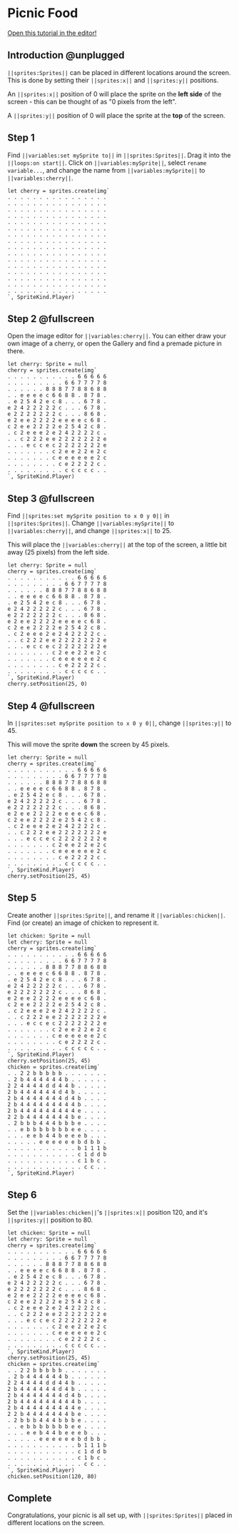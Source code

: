 # Picnic Food

[Open this tutorial in the editor!](/#tutorial:/concepts/picnic-food)

## Introduction @unplugged

``||sprites:Sprites||`` can be placed in different locations around the screen. This is done by setting their ``||sprites:x||`` and ``||sprites:y||`` positions.

An ``||sprites:x||`` position of 0 will place the sprite on the **left side** of the screen - this can be thought of as "0 pixels from the left".

A ``||sprites:y||`` position of 0 will place the sprite at the **top** of the screen.

## Step 1

Find ``||variables:set mySprite to||`` in ``||sprites:Sprites||``. Drag it into the ``||loops:on start||``. Click on ``||variables:mySprite||``, select ``rename variable...``, and change the name from ``||variables:mySprite||`` to ``||variables:cherry||``.

```blocks
let cherry = sprites.create(img`
. . . . . . . . . . . . . . . . 
. . . . . . . . . . . . . . . . 
. . . . . . . . . . . . . . . . 
. . . . . . . . . . . . . . . . 
. . . . . . . . . . . . . . . . 
. . . . . . . . . . . . . . . . 
. . . . . . . . . . . . . . . . 
. . . . . . . . . . . . . . . . 
. . . . . . . . . . . . . . . . 
. . . . . . . . . . . . . . . . 
. . . . . . . . . . . . . . . . 
. . . . . . . . . . . . . . . . 
. . . . . . . . . . . . . . . . 
. . . . . . . . . . . . . . . . 
. . . . . . . . . . . . . . . . 
. . . . . . . . . . . . . . . . 
`, SpriteKind.Player)
```

## Step 2 @fullscreen

Open the image editor for ``||variables:cherry||``. You can either draw your own image of a cherry, or open the Gallery and find a premade picture in there.

```blocks
let cherry: Sprite = null
cherry = sprites.create(img`
. . . . . . . . . . . 6 6 6 6 6 
. . . . . . . . . 6 6 7 7 7 7 8 
. . . . . . 8 8 8 7 7 8 8 6 8 8 
. . e e e e c 6 6 8 8 . 8 7 8 . 
. e 2 5 4 2 e c 8 . . . 6 7 8 . 
e 2 4 2 2 2 2 2 c . . . 6 7 8 . 
e 2 2 2 2 2 2 2 c . . . 8 6 8 . 
e 2 e e 2 2 2 2 e e e e c 6 8 . 
c 2 e e 2 2 2 2 e 2 5 4 2 c 8 . 
. c 2 e e e 2 e 2 4 2 2 2 2 c . 
. . c 2 2 2 e e 2 2 2 2 2 2 2 e 
. . . e c c e c 2 2 2 2 2 2 2 e 
. . . . . . . c 2 e e 2 2 e 2 c 
. . . . . . . c e e e e e e 2 c 
. . . . . . . . c e 2 2 2 2 c . 
. . . . . . . . . c c c c c . . 
`, SpriteKind.Player)
```

## Step 3 @fullscreen

Find ``||sprites:set mySprite position to x 0 y 0||`` in ``||sprites:Sprites||``. Change ``||variables:mySprite||`` to ``||variables:cherry||``, and change ``||sprites:x||`` to 25.

This will place the ``||variables:cherry||`` at the top of the screen, a little bit away (25 pixels) from the left side.

```blocks
let cherry: Sprite = null
cherry = sprites.create(img`
. . . . . . . . . . . 6 6 6 6 6 
. . . . . . . . . 6 6 7 7 7 7 8 
. . . . . . 8 8 8 7 7 8 8 6 8 8 
. . e e e e c 6 6 8 8 . 8 7 8 . 
. e 2 5 4 2 e c 8 . . . 6 7 8 . 
e 2 4 2 2 2 2 2 c . . . 6 7 8 . 
e 2 2 2 2 2 2 2 c . . . 8 6 8 . 
e 2 e e 2 2 2 2 e e e e c 6 8 . 
c 2 e e 2 2 2 2 e 2 5 4 2 c 8 . 
. c 2 e e e 2 e 2 4 2 2 2 2 c . 
. . c 2 2 2 e e 2 2 2 2 2 2 2 e 
. . . e c c e c 2 2 2 2 2 2 2 e 
. . . . . . . c 2 e e 2 2 e 2 c 
. . . . . . . c e e e e e e 2 c 
. . . . . . . . c e 2 2 2 2 c . 
. . . . . . . . . c c c c c . . 
`, SpriteKind.Player)
cherry.setPosition(25, 0)
```

## Step 4 @fullscreen

In ``||sprites:set mySprite position to x 0 y 0||``, change ``||sprites:y||`` to 45.

This will move the sprite **down** the screen by 45 pixels.

```blocks
let cherry: Sprite = null
cherry = sprites.create(img`
. . . . . . . . . . . 6 6 6 6 6 
. . . . . . . . . 6 6 7 7 7 7 8 
. . . . . . 8 8 8 7 7 8 8 6 8 8 
. . e e e e c 6 6 8 8 . 8 7 8 . 
. e 2 5 4 2 e c 8 . . . 6 7 8 . 
e 2 4 2 2 2 2 2 c . . . 6 7 8 . 
e 2 2 2 2 2 2 2 c . . . 8 6 8 . 
e 2 e e 2 2 2 2 e e e e c 6 8 . 
c 2 e e 2 2 2 2 e 2 5 4 2 c 8 . 
. c 2 e e e 2 e 2 4 2 2 2 2 c . 
. . c 2 2 2 e e 2 2 2 2 2 2 2 e 
. . . e c c e c 2 2 2 2 2 2 2 e 
. . . . . . . c 2 e e 2 2 e 2 c 
. . . . . . . c e e e e e e 2 c 
. . . . . . . . c e 2 2 2 2 c . 
. . . . . . . . . c c c c c . . 
`, SpriteKind.Player)
cherry.setPosition(25, 45)
```

## Step 5

Create another ``||sprites:Sprite||``, and rename it ``||variables:chicken||``. Find (or create) an image of chicken to represent it.

```blocks
let chicken: Sprite = null
let cherry: Sprite = null
cherry = sprites.create(img`
. . . . . . . . . . . 6 6 6 6 6 
. . . . . . . . . 6 6 7 7 7 7 8 
. . . . . . 8 8 8 7 7 8 8 6 8 8 
. . e e e e c 6 6 8 8 . 8 7 8 . 
. e 2 5 4 2 e c 8 . . . 6 7 8 . 
e 2 4 2 2 2 2 2 c . . . 6 7 8 . 
e 2 2 2 2 2 2 2 c . . . 8 6 8 . 
e 2 e e 2 2 2 2 e e e e c 6 8 . 
c 2 e e 2 2 2 2 e 2 5 4 2 c 8 . 
. c 2 e e e 2 e 2 4 2 2 2 2 c . 
. . c 2 2 2 e e 2 2 2 2 2 2 2 e 
. . . e c c e c 2 2 2 2 2 2 2 e 
. . . . . . . c 2 e e 2 2 e 2 c 
. . . . . . . c e e e e e e 2 c 
. . . . . . . . c e 2 2 2 2 c . 
. . . . . . . . . c c c c c . . 
`, SpriteKind.Player)
cherry.setPosition(25, 45)
chicken = sprites.create(img`
. . 2 2 b b b b b . . . . . . . 
. 2 b 4 4 4 4 4 4 b . . . . . . 
2 2 4 4 4 4 d d 4 4 b . . . . . 
2 b 4 4 4 4 4 4 d 4 b . . . . . 
2 b 4 4 4 4 4 4 4 d 4 b . . . . 
2 b 4 4 4 4 4 4 4 4 4 b . . . . 
2 b 4 4 4 4 4 4 4 4 4 e . . . . 
2 2 b 4 4 4 4 4 4 4 b e . . . . 
. 2 b b b 4 4 4 b b b e . . . . 
. . e b b b b b b b e e . . . . 
. . . e e b 4 4 b e e e b . . . 
. . . . . e e e e e e b d b b . 
. . . . . . . . . . . b 1 1 1 b 
. . . . . . . . . . . c 1 d d b 
. . . . . . . . . . . c 1 b c . 
. . . . . . . . . . . . c c . . 
`, SpriteKind.Player)
```

## Step 6

Set the ``||variables:chicken||``'s ``||sprites:x||`` position 120, and it's ``||sprites:y||`` position to 80.

```blocks
let chicken: Sprite = null
let cherry: Sprite = null
cherry = sprites.create(img`
. . . . . . . . . . . 6 6 6 6 6 
. . . . . . . . . 6 6 7 7 7 7 8 
. . . . . . 8 8 8 7 7 8 8 6 8 8 
. . e e e e c 6 6 8 8 . 8 7 8 . 
. e 2 5 4 2 e c 8 . . . 6 7 8 . 
e 2 4 2 2 2 2 2 c . . . 6 7 8 . 
e 2 2 2 2 2 2 2 c . . . 8 6 8 . 
e 2 e e 2 2 2 2 e e e e c 6 8 . 
c 2 e e 2 2 2 2 e 2 5 4 2 c 8 . 
. c 2 e e e 2 e 2 4 2 2 2 2 c . 
. . c 2 2 2 e e 2 2 2 2 2 2 2 e 
. . . e c c e c 2 2 2 2 2 2 2 e 
. . . . . . . c 2 e e 2 2 e 2 c 
. . . . . . . c e e e e e e 2 c 
. . . . . . . . c e 2 2 2 2 c . 
. . . . . . . . . c c c c c . . 
`, SpriteKind.Player)
cherry.setPosition(25, 45)
chicken = sprites.create(img`
. . 2 2 b b b b b . . . . . . . 
. 2 b 4 4 4 4 4 4 b . . . . . . 
2 2 4 4 4 4 d d 4 4 b . . . . . 
2 b 4 4 4 4 4 4 d 4 b . . . . . 
2 b 4 4 4 4 4 4 4 d 4 b . . . . 
2 b 4 4 4 4 4 4 4 4 4 b . . . . 
2 b 4 4 4 4 4 4 4 4 4 e . . . . 
2 2 b 4 4 4 4 4 4 4 b e . . . . 
. 2 b b b 4 4 4 b b b e . . . . 
. . e b b b b b b b e e . . . . 
. . . e e b 4 4 b e e e b . . . 
. . . . . e e e e e e b d b b . 
. . . . . . . . . . . b 1 1 1 b 
. . . . . . . . . . . c 1 d d b 
. . . . . . . . . . . c 1 b c . 
. . . . . . . . . . . . c c . . 
`, SpriteKind.Player)
chicken.setPosition(120, 80)
```

## Complete

Congratulations, your picnic is all set up, with ``||sprites:Sprites||`` placed in different locations on the screen.